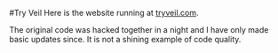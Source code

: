 #Try Veil
Here is the website running at [tryveil.com](http://tryveil.com).

The original code was hacked together in a night and I have only made basic updates since. It is not a shining example of code quality.